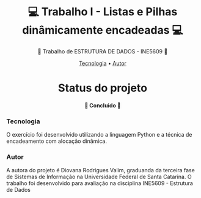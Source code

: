 <h1 align="center">💻 Trabalho I - Listas e Pilhas dinâmicamente encadeadas 💻 </h1>
<p align="center">🚀 Trabalho de ESTRUTURA DE DADOS - INE5609 🚀</p>
<p align="center">
 <a href="#tecnologias">Tecnologia</a> • 
 <a href="#autor">Autor</a>
</p>

<h1 align="center"> 
  Status do projeto
</h1>
<h4 align="center"> 🚀 Concluido 🚀 </h4>

### Tecnologia

O exercício foi desenvolvido utilizando a linguagem Python e a técnica de encadeamento com alocação dinâmica.

### Autor

A autora do projeto é Diovana Rodrigues Valim, graduanda da terceira fase de Sistemas de Informação na Universidade Federal de Santa Catarina. O trabalho foi desenvolvido para avaliação na disciplina INE5609 - Estrutura de Dados
